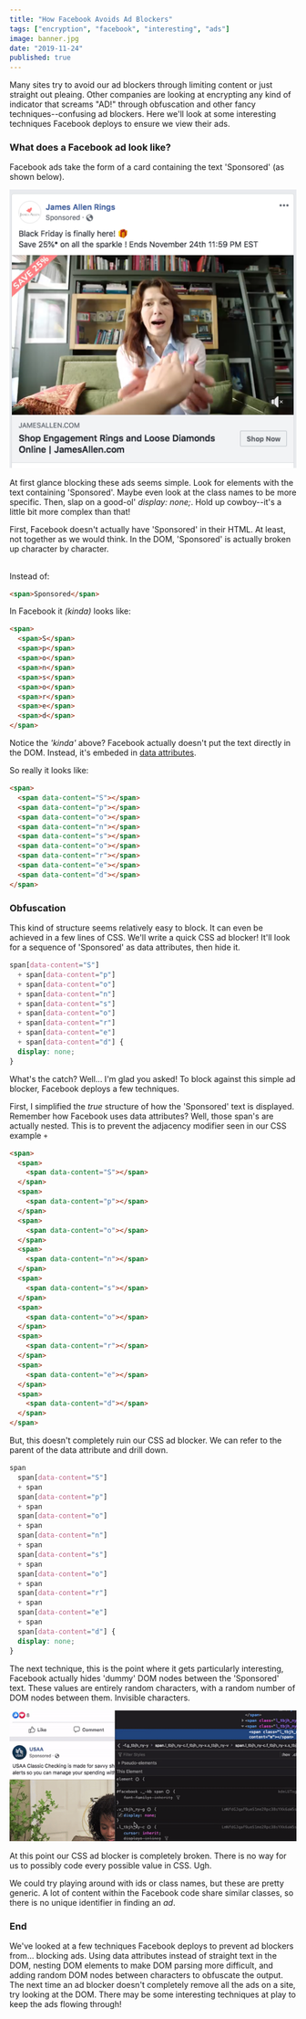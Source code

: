 ```yaml
---
title: "How Facebook Avoids Ad Blockers"
tags: ["encryption", "facebook", "interesting", "ads"]
image: banner.jpg
date: "2019-11-24"
published: true
---
```


Many sites try to avoid our ad blockers through limiting content or just straight out pleaing. Other companies are looking at encrypting any kind of indicator that screams "AD!" through obfuscation and other fancy techniques--confusing ad blockers. Here we'll look at some interesting techniques Facebook deploys to ensure we view their ads.

### What does a Facebook ad look like?

Facebook ads take the form of a card containing the text 'Sponsored' (as shown below).

![Image of a Facebook Ad containing 'Sponsored' text](./fb_ad.png)

At first glance blocking these ads seems simple. Look for elements with the text containing 'Sponsored'. Maybe even look at the class names to be more specific. Then, slap on a good-ol' _display: none;_. Hold up cowboy--it's a little bit more complex than that!

First, Facebook doesn't actually have 'Sponsored' in their HTML. At least, not together as we would think. In the DOM, 'Sponsored' is actually broken up character by character.
<br /><br />

Instead of:

```html
<span>Sponsored</span>
```

In Facebook it _(kinda)_ looks like:

```html
<span>
  <span>S</span>
  <span>p</span>
  <span>o</span>
  <span>n</span>
  <span>s</span>
  <span>o</span>
  <span>r</span>
  <span>e</span>
  <span>d</span>
</span>
```

Notice the _'kinda'_ above? Facebook actually doesn't put the text directly in the DOM. Instead, it's embeded in [data attributes](https://developer.mozilla.org/en-US/docs/Learn/HTML/Howto/Use_data_attributes).

So really it looks like:

```html
<span>
  <span data-content="S"></span>
  <span data-content="p"></span>
  <span data-content="o"></span>
  <span data-content="n"></span>
  <span data-content="s"></span>
  <span data-content="o"></span>
  <span data-content="r"></span>
  <span data-content="e"></span>
  <span data-content="d"></span>
</span>
```

### Obfuscation

This kind of structure seems relatively easy to block. It can even be achieved in a few lines of CSS. We'll write a quick CSS ad blocker! It'll look for a sequence of 'Sponsored' as data attributes, then hide it.

```css
span[data-content="S"]
  + span[data-content="p"]
  + span[data-content="o"]
  + span[data-content="n"]
  + span[data-content="s"]
  + span[data-content="o"]
  + span[data-content="r"]
  + span[data-content="e"]
  + span[data-content="d"] {
  display: none;
}
```

What's the catch? Well... I'm glad you asked!
To block against this simple ad blocker, Facebook deploys a few techniques.

First, I simplified the _true_ structure of how the 'Sponsored' text is displayed. Remember how Facebook uses data attributes? Well, those span's are actually nested. This is to prevent the adjacency modifier seen in our CSS example `+`

```html
<span>
  <span>
    <span data-content="S"></span>
  </span>
  <span>
    <span data-content="p"></span>
  </span>
  <span>
    <span data-content="o"></span>
  </span>
  <span>
    <span data-content="n"></span>
  </span>
  <span>
    <span data-content="s"></span>
  </span>
  <span>
    <span data-content="o"></span>
  </span>
  <span>
    <span data-content="r"></span>
  </span>
  <span>
    <span data-content="e"></span>
  </span>
  <span>
    <span data-content="d"></span>
  </span>
</span>
```

But, this doesn't completely ruin our CSS ad blocker. We can refer to the parent of the data attribute and drill down.

```css
span
  span[data-content="S"]
  + span
  span[data-content="p"]
  + span
  span[data-content="o"]
  + span
  span[data-content="n"]
  + span
  span[data-content="s"]
  + span
  span[data-content="o"]
  + span
  span[data-content="r"]
  + span
  span[data-content="e"]
  + span
  span[data-content="d"] {
  display: none;
}
```

The next technique, this is the point where it gets particularly interesting, Facebook actually hides 'dummy' DOM nodes between the 'Sponsored' text. These values are entirely random characters, with a random number of DOM nodes between them. Invisible characters.
<br />

<center>
  <img alt="Animation showing the obfuscation techniques by Facebook." src="./fb_encode.gif" />
</center>

At this point our CSS ad blocker is completely broken. There is no way for us to possibly code every possible value in CSS. Ugh.

We could try playing around with ids or class names, but these are pretty generic. A lot of content within the Facebook code share similar classes, so there is no unique identifier in finding an _ad_.

### End

We've looked at a few techniques Facebook deploys to prevent ad blockers from... blocking ads. Using data attributes instead of straight text in the DOM, nesting DOM elements to make DOM parsing more difficult, and adding random DOM nodes between characters to obfuscate the output. The next time an ad blocker doesn't completely remove all the ads on a site, try looking at the DOM. There may be some interesting techniques at play to keep the ads flowing through!
